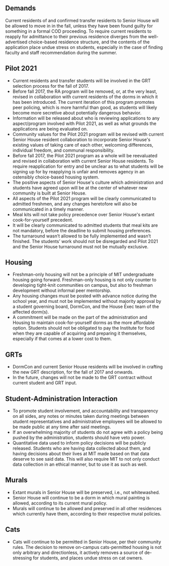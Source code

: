 ## Demands

Current residents of and confirmed transfer residents to Senior House will be allowed to move in in the fall, unless they have been found guilty for something in a formal COD proceeding. To require current residents to reapply for admittance to their previous residence diverges from the well-advertised choice-based residence structure, and the contents of the application place undue stress on students, especially in the case of finding faculty and staff recommendation during the summer.

## Pilot 2021
- Current residents and transfer students will be involved in the GRT selection process for the fall of 2017.
- Before fall 2017, the RA program will be removed, or, at the very least, revised in collaboration with current residents of the dorms in which it has been introduced. The current iteration of this program promotes peer policing, which is more harmful than good, as students will likely become more secretive about potentially dangerous behavior.
- Information will be released about who is reviewing applications to any aspect/program involved with Pilot 2021, as well as what grounds the applications are being evaluated on.
- Community values for the Pilot 2021 program will be revised with current Senior House resident collaboration to incorporate Senior House's existing values of taking care of each other, welcoming differences, individual freedom, and communal responsibility.
- Before fall 2017, the Pilot 2021 program as a whole will be reevaluated and revised in collaboration with current Senior House residents. To require reapplication for entry and be unclear as to what students will be signing up for by reapplying is unfair and removes agency in an ostensibly choice-based housing system.
- The positive aspects of Senior House's culture which administration and students have agreed upon will be at the center of whatever new community is built at Senior House.
- All aspects of the Pilot 2021 program will be clearly communicated to admitted freshmen, and any changes heretofore will also be communicated in a timely manner.
- Meal kits will not take policy precedence over Senior House's extant cook-for-yourself precedent.
- It will be clearly communicated to admitted students that meal kits are not mandatory, before the deadline to submit housing preferences.
- The turnaround wasn’t allowed to be fully implemented and wasn’t finished. The students’ work should not be disregarded and Pilot 2021 and the Senior House turnaround must not be mutually exclusive.
## Housing
- Freshman-only housing will not be a principle of MIT undergraduate housing going forward. Freshman-only housing is not only counter to developing tight-knit communities on campus, but also to freshman development without informal peer mentorship.
- Any housing changes must be posted with advance notice during the school year, and must not be implemented without majority approval by a student governing board, DormCon, and the House Exec team of the affected dorm(s).
- A commitment will be made on the part of the administration and Housing to maintain cook-for-yourself dorms as the more affordable option. Students should not be obligated to pay the Institute for food when they are capable of acquiring and preparing it themselves, especially if that comes at a lower cost to them.
## GRTs
- DormCon and current Senior House residents will be involved in crafting the new GRT description, for the fall of 2017 and onwards.
- In the future, changes will not be made to the GRT contract without current student and GRT input.
## Student-Administration Interaction
- To promote student involvement, and accountability and transparency on all sides, any notes or minutes taken during meetings between student representatives and administrative employees will be allowed to be made public at any time after said meetings.
- If an overwhelming majority of students do not agree with a policy being pushed by the administration, students should have veto power.
- Quantitative data used to inform policy decisions will be publicly released. Students who are having data collected about them, and having decisions about their lives at MIT made based on that data deserve to see said data. This will also require MIT to not only conduct data collection in an ethical manner, but to use it as such as well.
## Murals
- Extant murals in Senior House will be preserved, i.e., not whitewashed.
- Senior House will continue to be a dorm in which mural painting is allowed, according to its current mural policy.
- Murals will continue to be allowed and preserved in all other residences which currently have them, according to their respective mural policies.
## Cats
- Cats will continue to be permitted in Senior House, per their community rules. The decision to remove on-campus cats-permitted housing is not only arbitrary and directionless, it actively removes a source of de-stressing for students, and places undue stress on cat owners.
